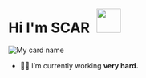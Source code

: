 # Hi I'm SCAR &nbsp;<a href="Hey"><img src="https://raw.githubusercontent.com/TOXIC-DEVIL/TOXIC-DEVIL/TOXIC-DEVIL-OFFICIAL/media/Hi.gif" width="48px"></a>

![My card name](https://cardivo.vercel.app/api?name=SCAR%20-%20&description=Hi,%20Welcome%20To%20My%20Profile%20❤&image=https://i.imgur.com/lOZCn6j.jpeg?q=tbn:ANd9GcR7aMC3bf4bg4l_nhYS2Un9FXbFYcB4T83Shjk8xSUZDh_D61LFpzbpeqLW&s=10?v=4&backgroundColor=%23ecf0f1&instagram=___SCAR____ser___&linkedin=___SCAR____Sir___&github=van-reebeck&twitter=@Scar&pattern=leaf&colorPattern=%23eaeaea)

- 🧑‍🏫 I’m currently working **very hard.**



